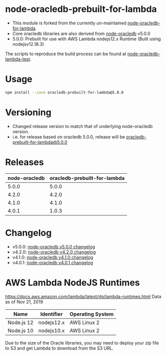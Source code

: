 # node-oracledb-prebuilt-for-lambda

 - This module is forked from the currently un-maintained [node-oracledb-for-lambda](https://github.com/nalbion/node-oracledb-for-lambda). 
 - Core oracledb libraries are also derived from [node-oracledb](https://github.com/oracle/node-oracledb) v5.0.0
 - 5.0.0: Prebuilt for use with AWS Lambda nodejs12.x Runtime (Built using nodejsv12.18.3)
 
The scripts to reproduce the build process can be found at [node-oracledb-lambda-test](https://github.com/romanbalayan/node-oracledb-lambda-test). 

# Usage

```bash
npm install --save oracledb-prebuilt-for-lambda@5.0.0
```

# Versioning
 - Changed release version to match that of underlying node-oracledb version. 
 - i.e. for release based on oracledb 5.0.0, release will be oracledb-prebuilt-for-lambda@5.0.0
 
 
 # Releases
 | node-oracledb       | oracledb-prebuilt-for-lambda    |
 | ------------------- | ---------- |
 | 5.0.0               | 5.0.0      |
 | 4.2.0               | 4.2.0      |
 | 4.1.0               | 4.1.0      |
 | 4.0.1               | 1.0.3      |

 
 # Changelog
 - v5.0.0: [node-oracledb v5.0.0 changelog](https://github.com/oracle/node-oracledb/blob/master/CHANGELOG.md#node-oracledb-v500-29-jun-2020)
 - v4.2.0: [node-oracledb v4.2.0 changelog](https://github.com/oracle/node-oracledb/blob/master/CHANGELOG.md#node-oracledb-v420-24-jan-2020)
 - v4.1.0: [node-oracledb v4.1.0 changelog](https://github.com/oracle/node-oracledb/blob/master/CHANGELOG.md#node-oracledb-v410-26-nov-2019)
 - v4.0.1: [node-oracledb v4.0.1 changelog](https://github.com/oracle/node-oracledb/blob/master/CHANGELOG.md#node-oracledb-v401-19-aug-2019)
 
 
 # AWS Lambda NodeJS Runtimes
 https://docs.aws.amazon.com/lambda/latest/dg/lambda-runtimes.html
 Data as of Nov 21, 2019
 
  | Name          | Identifier | Operating System  |
  | ------------- | ---------- | ----------------- |
  | Node.js 12    | nodejs12.x | AWS Linux 2       |
  | Node.js 10    | nodejs10.x | AWS Linux 2       |
 
  
 
Due to the size of the Oracle libraries, you may need to deploy your zip file to S3 and get Lambda to download from the S3 URL.
